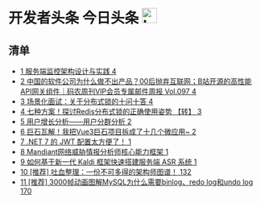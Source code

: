 # 开发者头条 今日头条 <img src="https://file.ipadown.com/tophub/assets/images/media/toutiao.io.png_50x50.png" width="30" alt="Logo"></img>

## 清单

* [1 服务端监控架构设计与实践 4](https://toutiao.io/posts/xhwa9mo)
* [2 中国的软件公司为什么做不出产品？00后抛弃互联网；B站开源的高性能API网关组件｜码农周刊VIP会员专属邮件周报 Vol.097 4](https://toutiao.io/posts/hausykl)
* [3 场景化面试：关于分布式锁的十问十答 4](https://toutiao.io/posts/1uhzu4h)
* [4 七种方案！探讨Redis分布式锁的正确使用姿势 【转】 3](https://toutiao.io/posts/mkzst6n)
* [5 用户增长分析——用户分群分析 2](https://toutiao.io/posts/6wulspi)
* [6 巨石瓦解！我把Vue3巨石项目拆成了十几个微应用~ 2](https://toutiao.io/posts/kl3ogvx)
* [7 .NET 7 的 JWT 配置太方便了！ 1](https://toutiao.io/posts/1mc2fcp)
* [8 Mandiant网络威胁情报分析师核心能力框架 1](https://toutiao.io/posts/ivs79mw)
* [9 如何基于新一代 Kaldi 框架快速搭建服务端 ASR 系统 1](https://toutiao.io/posts/4byulkt)
* [10 [推荐] 吐血整理：一份不可多得的架构师图谱！ 132](https://toutiao.io/posts/ptp0ru2)
* [11 [推荐] 3000帧动画图解MySQL为什么需要binlog、redo log和undo log 170](https://toutiao.io/posts/b0g4460)
